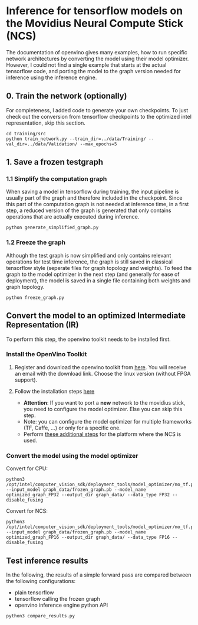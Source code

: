 # Inference for tensorflow models on the Movidius Neural Compute Stick (NCS)

The documentation of openvino gives many examples, how to run specific network architectures by converting the model using their model optimizer. However, I could not find a single example that starts at the actual tensorflow code, and porting the model to the graph version needed for inference using the inference engine. 


## 0. Train the network (optionally)
For completeness, I added code to generate your own checkpoints. To just check out the conversion from tensorflow checkpoints to the optimized intel representation, skip this section.

```
cd training/src
python train_network.py --train_dir=../data/Training/ --val_dir=../data/Validation/ --max_epochs=5
```

## 1. Save a frozen testgraph

### 1.1 Simplify the computation graph
When saving a model in tensorflow during training, the input pipeline is usually part of the graph and therefore included in the checkpoint. Since this part of the computation graph is not needed at inference time, in a first step, a reduced version of the graph is generated that only contains operations that are actually executed during inference. 

```
python generate_simplified_graph.py
```

### 1.2 Freeze the graph
Although the test graph is now simplified and only contains relevant operations for test time inference, the graph is still saved in classical tensorflow style (seperate files for graph topology and weights). To feed the graph to the model optimizer in the next step (and generally for ease of deployment), the model is saved in a single file containing both weights and graph topology. 
```
python freeze_graph.py
```

## Convert the model to an optimized Intermediate Representation (IR)
To perform this step, the openvino toolkit needs to be installed first.
### Install the OpenVino Toolkit
1. Register and download the openvino toolkit from [here](https://software.intel.com/en-us/neural-compute-stick/get-started). You will receive an email with the download link. Choose the linux version (without FPGA support).

2. Follow the installation steps [here](https://software.intel.com/en-us/articles/OpenVINO-Install-Linux#inpage-nav-2)
   * **Attention**: If you want to port a **new** network to the movidius stick, you need to configure the model optimizer. Else you can skip this step.  
   * Note: you can configure the model optimizer for multiple frameworks (TF, Caffe, ...) or only for a specific one. 
   * Perform [these additional steps](https://software.intel.com/en-us/articles/OpenVINO-Install-Linux#inpage-nav-3-2) for the platform where the NCS is used.
   
### Convert the model using the model optimizer
Convert for CPU:
```
python3 /opt/intel/computer_vision_sdk/deployment_tools/model_optimizer/mo_tf.py --input_model graph_data/frozen_graph.pb --model_name optimized_graph_FP32 --output_dir graph_data/ --data_type FP32 --disable_fusing
```

Convert for NCS:
```
python3 /opt/intel/computer_vision_sdk/deployment_tools/model_optimizer/mo_tf.py --input_model graph_data/frozen_graph.pb --model_name optimized_graph_FP16 --output_dir graph_data/ --data_type FP16 --disable_fusing
```

## Test inference results

In the following, the results of a simple forward pass are compared between the following configurations:
 - plain tensorflow
 - tensorflow calling the frozen graph
 - openvino inference engine python API
   
```
python3 compare_results.py 
```
